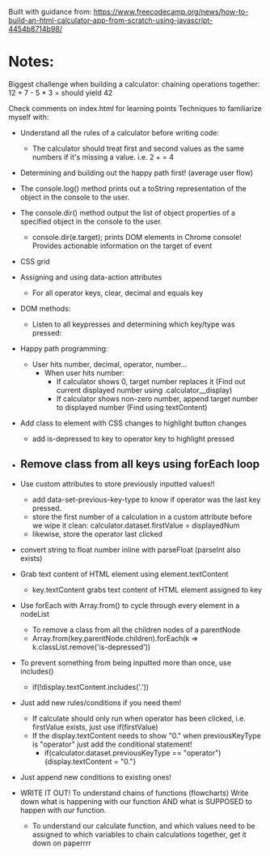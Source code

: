 Built with guidance from:
https://www.freecodecamp.org/news/how-to-build-an-html-calculator-app-from-scratch-using-javascript-4454b8714b98/

# Notes:

Biggest challenge when building a calculator: chaining operations together: 12 + 7 - 5 * 3 = should yield 42

Check comments on index.html for learning points
Techniques to familiarize myself with:

- Understand all the rules of a calculator before writing code:
    - The calculator should treat first and second values as the same numbers if it's missing a value. i.e. 2 + = 4

- Determining and building out the happy path first! (average user flow)
- The console.log() method prints out a toString representation of the object in the console to the user.
- The console.dir() method output the list of object properties of a specified object in the console to the user.
    - console.dir(e.target); prints DOM elements in Chrome console! Provides actionable information on the target of event

- CSS grid
- Assigning and using data-action attributes
    - For all operator keys, clear, decimal and equals key 
- DOM methods:
    - Listen to all keypresses and determining which key/type was pressed: 
- Happy path programming: 
    - User hits number, decimal, operator, number...
        - When user hits number:
            - If calculator shows 0, target number replaces it (Find out current displayed number using .calculator__display)
            - If calculator shows non-zero number, append target number to displayed number (Find using textContent)
- Add class to element with CSS changes to highlight button changes
    - add is-depressed to key to operator key to highlight pressed
- Remove class from all keys using forEach loop
    - 
- Use custom attributes to store previously inputted values!!
    - add data-set-previous-key-type to know if operator was the last key pressed. 
    - store the first number of a calculation in a custom attribute before we wipe it clean: calculator.dataset.firstValue = displayedNum
    - likewise, store the operator last clicked
- convert string to float number inline with parseFloat (parseInt also exists)
- Grab text content of HTML element using element.textContent
    - key.textContent grabs text content of HTML element assigned to key
- Use forEach with Array.from() to cycle through every element in a nodeList
    - To remove a class from all the children nodes of a parentNode
    - Array.from(key.parentNode.children).forEach(k => k.classList.remove('is-depressed'))
- To prevent something from being inputted more than once, use includes()
    - if(!display.textContent.includes('.'))
- Just add new rules/conditions if you need them!
    - If calculate should only run when operator has been clicked, i.e. firstValue exists, just use if(firstValue)
    - If the display.textContent needs to show "0." when previousKeyType is "operator" just add the conditional statement!
        - if(calculator.dataset.previousKeyType == "operator") {display.textContent = "0."}
- Just append new conditions to existing ones!
- WRITE IT OUT! To understand chains of functions (flowcharts) Write down what is happening with our function AND what is SUPPOSED to happen with our function.
    - To understand our calculate function, and which values need to be assigned to which variables to chain calculations together, get it down on paperrrr